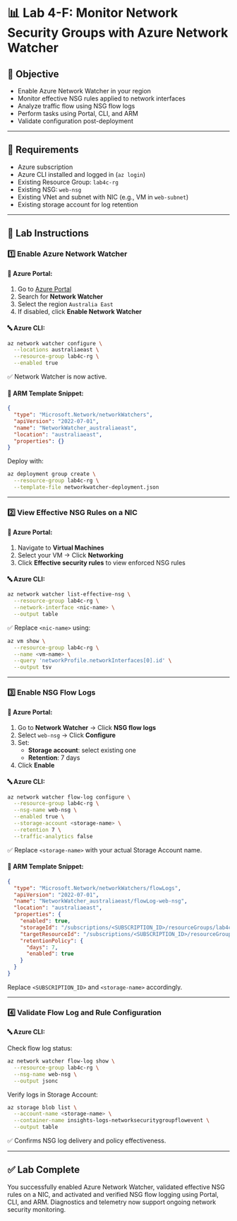 # 📊 Lab 4-F: Monitor Network Security Groups with Azure Network Watcher

## 🎯 Objective

- Enable Azure Network Watcher in your region
- Monitor effective NSG rules applied to network interfaces
- Analyze traffic flow using NSG flow logs
- Perform tasks using Portal, CLI, and ARM
- Validate configuration post-deployment

---

## 🧰 Requirements

- Azure subscription
- Azure CLI installed and logged in (`az login`)
- Existing Resource Group: `lab4c-rg`
- Existing NSG: `web-nsg`
- Existing VNet and subnet with NIC (e.g., VM in `web-subnet`)
- Existing storage account for log retention

---

## 👣 Lab Instructions

### 1️⃣ Enable Azure Network Watcher

#### 🔹 Azure Portal:

1. Go to [Azure Portal](https://portal.azure.com)
2. Search for **Network Watcher**
3. Select the region `Australia East`
4. If disabled, click **Enable Network Watcher**

#### 🔤 Azure CLI:

```bash
az network watcher configure \
  --locations australiaeast \
  --resource-group lab4c-rg \
  --enabled true
```

✅ Network Watcher is now active.

#### 🧱 ARM Template Snippet:

```json
{
  "type": "Microsoft.Network/networkWatchers",
  "apiVersion": "2022-07-01",
  "name": "NetworkWatcher_australiaeast",
  "location": "australiaeast",
  "properties": {}
}
```

Deploy with:

```bash
az deployment group create \
  --resource-group lab4c-rg \
  --template-file networkwatcher-deployment.json
```

---

### 2️⃣ View Effective NSG Rules on a NIC

#### 🔹 Azure Portal:

1. Navigate to **Virtual Machines**
2. Select your VM → Click **Networking**
3. Click **Effective security rules** to view enforced NSG rules

#### 🔤 Azure CLI:

```bash
az network watcher list-effective-nsg \
  --resource-group lab4c-rg \
  --network-interface <nic-name> \
  --output table
```

✅ Replace `<nic-name>` using:
```bash
az vm show \
  --resource-group lab4c-rg \
  --name <vm-name> \
  --query 'networkProfile.networkInterfaces[0].id' \
  --output tsv
```

---

### 3️⃣ Enable NSG Flow Logs

#### 🔹 Azure Portal:

1. Go to **Network Watcher** → Click **NSG flow logs**
2. Select `web-nsg` → Click **Configure**
3. Set:
   - **Storage account**: select existing one
   - **Retention**: 7 days
4. Click **Enable**

#### 🔤 Azure CLI:

```bash
az network watcher flow-log configure \
  --resource-group lab4c-rg \
  --nsg-name web-nsg \
  --enabled true \
  --storage-account <storage-name> \
  --retention 7 \
  --traffic-analytics false
```

✅ Replace `<storage-name>` with your actual Storage Account name.

#### 🧱 ARM Template Snippet:

```json
{
  "type": "Microsoft.Network/networkWatchers/flowLogs",
  "apiVersion": "2022-07-01",
  "name": "NetworkWatcher_australiaeast/flowLog-web-nsg",
  "location": "australiaeast",
  "properties": {
    "enabled": true,
    "storageId": "/subscriptions/<SUBSCRIPTION_ID>/resourceGroups/lab4c-rg/providers/Microsoft.Storage/storageAccounts/<storage-name>",
    "targetResourceId": "/subscriptions/<SUBSCRIPTION_ID>/resourceGroups/lab4c-rg/providers/Microsoft.Network/networkSecurityGroups/web-nsg",
    "retentionPolicy": {
      "days": 7,
      "enabled": true
    }
  }
}
```

Replace `<SUBSCRIPTION_ID>` and `<storage-name>` accordingly.

---

### 4️⃣ Validate Flow Log and Rule Configuration

#### 🔤 Azure CLI:

Check flow log status:

```bash
az network watcher flow-log show \
  --resource-group lab4c-rg \
  --nsg-name web-nsg \
  --output jsonc
```

Verify logs in Storage Account:

```bash
az storage blob list \
  --account-name <storage-name> \
  --container-name insights-logs-networksecuritygroupflowevent \
  --output table
```

✅ Confirms NSG log delivery and policy effectiveness.

---

## ✅ Lab Complete

You successfully enabled Azure Network Watcher, validated effective NSG rules on a NIC, and activated and verified NSG flow logging using Portal, CLI, and ARM. Diagnostics and telemetry now support ongoing network security monitoring.

